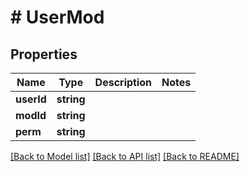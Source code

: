 # # UserMod

## Properties

Name | Type | Description | Notes
------------ | ------------- | ------------- | -------------
**userId** | **string** |  |
**modId** | **string** |  |
**perm** | **string** |  |

[[Back to Model list]](../../README.md#models) [[Back to API list]](../../README.md#endpoints) [[Back to README]](../../README.md)
